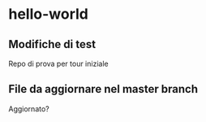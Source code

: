 # hello-world
## Modifiche di test
Repo di prova per tour iniziale

## File da aggiornare nel master branch
Aggiornato?
